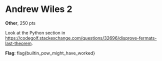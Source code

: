 # Andrew Wiles 2
**Other**, 250 pts

Look at the Python section in https://codegolf.stackexchange.com/questions/32696/disprove-fermats-last-theorem.

**Flag**: flag{builtin_pow_might_have_worked}
